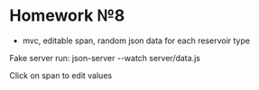 # Homework №8
- mvc, editable span, random json data for each reservoir type

Fake server run:
json-server --watch server/data.js

Click on span to edit values